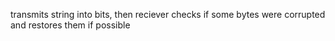 transmits string into bits, then reciever checks if some bytes were corrupted and restores them if possible
